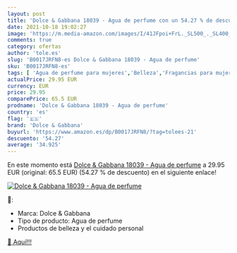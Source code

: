 ```yaml
---
layout: post
title: 'Dolce & Gabbana 18039 - Agua de perfume con un 54.27 % de descuento'
date: 2021-10-18 19:02:27
image: 'https://m.media-amazon.com/images/I/41JFpoi+FrL._SL500_._SL400_.jpg'
comments: true
category: ofertas
author: 'tole.es'
slug: 'B0017JRFN8-es Dolce & Gabbana 18039 - Agua de perfume'
sku: 'B0017JRFN8-es'
tags: [ 'Agua de perfume para mujeres','Belleza','Fragancias para mujeres','Perfumes y fragancias','agua','de','dolce & gabbana','perfume', ]
actualPrice: 29.95 EUR
currency: EUR
price: 29.95
comparePrice: 65.5 EUR
prodname: 'Dolce & Gabbana 18039 - Agua de perfume'
country: 'es'
flag: '🇪🇸'
brand: 'Dolce & Gabbana'
buyurl: 'https://www.amazon.es/dp/B0017JRFN8/?tag=tolees-21'
descuento: '54.27'
average: '34.925'
---
```


En este momento está [Dolce & Gabbana 18039 - Agua de perfume](https://www.amazon.es/dp/B0017JRFN8/?tag=tolees-21) a 29.95 EUR (original: 65.5 EUR) (54.27 %  de descuento) en el siguiente enlace!

[![Dolce & Gabbana 18039 - Agua de perfume](https://m.media-amazon.com/images/I/41JFpoi+FrL._SL500_._SL400_.jpg)](https://www.amazon.es/dp/B0017JRFN8/?tag=tolees-21)

🔎:

- Marca: Dolce & Gabbana
- Tipo de producto: Agua de perfume
- Productos de belleza y el cuidado personal

[🛒 Aquí!!!](https://www.amazon.es/dp/B0017JRFN8/?tag=tolees-21)
